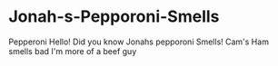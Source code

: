 # Jonah-s-Pepporoni-Smells
Pepperoni
Hello! Did you know Jonahs pepporoni Smells!
Cam's Ham smells bad
I'm more of a beef guy
